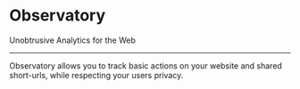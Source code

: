 # Observatory

Unobtrusive Analytics for the Web

---

Observatory allows you to track basic actions on your website and shared short-urls, while
respecting your users privacy.
